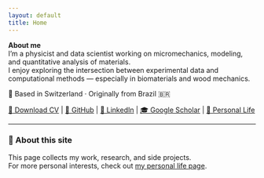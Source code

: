 ```yaml
---
layout: default
title: Home
---
```

<link rel="stylesheet" href="/assets/css/custom.css">


<p><strong>About me</strong><br>
I’m a physicist and data scientist working on micromechanics, modeling, and quantitative analysis of materials.<br>
I enjoy exploring the intersection between experimental data and computational methods — especially in biomaterials and wood mechanics.
</p>


<p>
📍 Based in Switzerland · Originally from Brazil 🇧🇷
</p>

<p>
  <a href="cv.pdf">📄 Download CV</a> |
  <a href="https://github.com/juliobarros">💼 GitHub</a> |
  <a href="https://www.linkedin.com/in/julio-o-amando-de-barros-a80861129/">🔗 LinkedIn</a> |
  <a href="https://scholar.google.com/citations?user=0siqWoIAAAAJ&hl=en&oi=ao">🎓 Google Scholar</a> |
  <a href="personal.md">🌿 Personal Life</a>
</p>

---

### 💬 About this site
This page collects my work, research, and side projects.  
For more personal interests, check out [my personal life page](personal.md).
